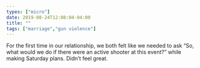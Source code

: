 ```yaml
---
types: ["micro"]
date: 2019-08-24T12:08:04-04:00
title: ""
tags: ["marriage","gun violence"]
---
```

For the first time in our relationship, we both felt like we needed to ask “So, what would we do if there were an active shooter at this event?” while making Saturday plans. Didn’t feel great.

